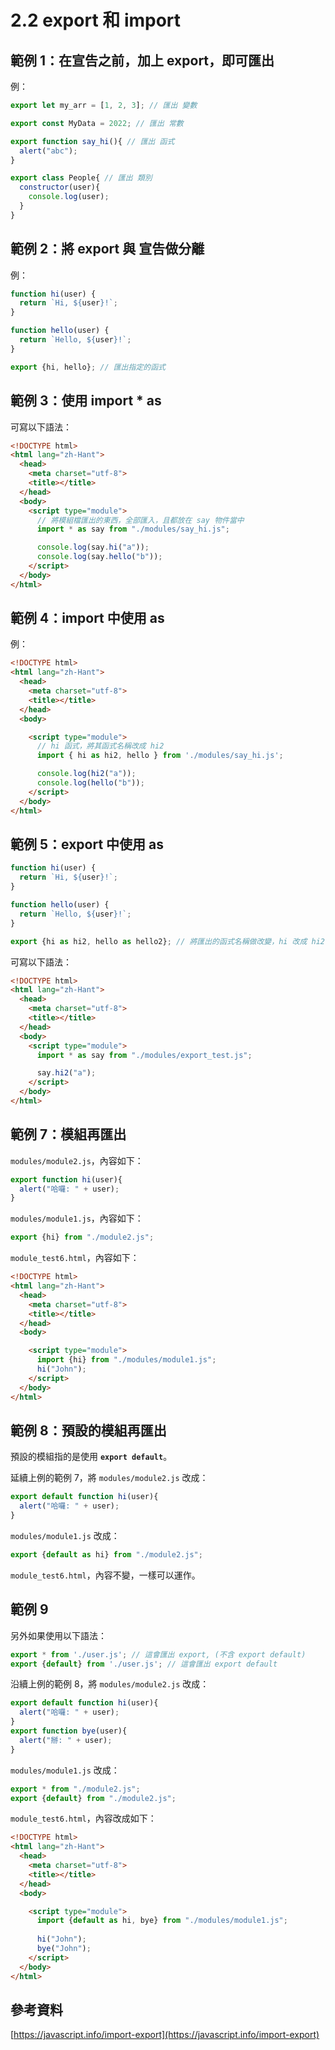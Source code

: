 # 2.2 export 和 import

## 範例 1：在宣告之前，加上 export，即可匯出

例：

```javascript
export let my_arr = [1, 2, 3]; // 匯出 變數

export const MyData = 2022; // 匯出 常數

export function say_hi(){ // 匯出 函式
  alert("abc");
}

export class People{ // 匯出 類別
  constructor(user){
    console.log(user);
  }
}
```



## 範例 2：將 export 與 宣告做分離

例：

```javascript
function hi(user) {
  return `Hi, ${user}!`;
}

function hello(user) {
  return `Hello, ${user}!`;
}

export {hi, hello}; // 匯出指定的函式
```



## 範例 3：使用 import \* as

可寫以下語法：

```html
<!DOCTYPE html>
<html lang="zh-Hant">
  <head>
    <meta charset="utf-8">
    <title></title>
  </head>
  <body>
    <script type="module">
      // 將模組檔匯出的東西，全部匯入，且都放在 say 物件當中
      import * as say from "./modules/say_hi.js";

      console.log(say.hi("a"));
      console.log(say.hello("b"));
    </script>
  </body>
</html>
```



## 範例 4：import 中使用 as

例：

```html
<!DOCTYPE html>
<html lang="zh-Hant">
  <head>
    <meta charset="utf-8">
    <title></title>
  </head>
  <body>

    <script type="module">
      // hi 函式，將其函式名稱改成 hi2
      import { hi as hi2, hello } from './modules/say_hi.js';

      console.log(hi2("a"));
      console.log(hello("b"));
    </script>
  </body>
</html>

```



## 範例 5：export 中使用 as

```javascript
function hi(user) {
  return `Hi, ${user}!`;
}

function hello(user) {
  return `Hello, ${user}!`;
}

export {hi as hi2, hello as hello2}; // 將匯出的函式名稱做改變，hi 改成 hi2
```

可寫以下語法：

```html
<!DOCTYPE html>
<html lang="zh-Hant">
  <head>
    <meta charset="utf-8">
    <title></title>
  </head>
  <body>
    <script type="module">
      import * as say from "./modules/export_test.js";

      say.hi2("a");
    </script>
  </body>
</html>
```





## 範例 7：模組再匯出

`modules/module2.js`，內容如下：

```javascript
export function hi(user){
  alert("哈囉: " + user);
}
```

`modules/module1.js`，內容如下：

```javascript
export {hi} from "./module2.js";
```

`module_test6.html`，內容如下：

```html
<!DOCTYPE html>
<html lang="zh-Hant">
  <head>
    <meta charset="utf-8">
    <title></title>
  </head>
  <body>

    <script type="module">
      import {hi} from "./modules/module1.js";
      hi("John");
    </script>
  </body>
</html>
```



## 範例 8：預設的模組再匯出

預設的模組指的是使用 **`export default`**。



延續上例的範例 7，將 `modules/module2.js` 改成：

```javascript
export default function hi(user){
  alert("哈囉: " + user);
}
```

`modules/module1.js` 改成：

```javascript
export {default as hi} from "./module2.js";
```

`module_test6.html`，內容不變，一樣可以運作。



## 範例 9

另外如果使用以下語法：

```javascript
export * from './user.js'; // 這會匯出 export, (不含 export default)
export {default} from './user.js'; // 這會匯出 export default
```



沿續上例的範例 8，將 `modules/module2.js` 改成：

```javascript
export default function hi(user){
  alert("哈囉: " + user);
}
export function bye(user){
  alert("掰: " + user);
}
```

`modules/module1.js` 改成：

```javascript
export * from "./module2.js";
export {default} from "./module2.js";
```

`module_test6.html`，內容改成如下：

```html
<!DOCTYPE html>
<html lang="zh-Hant">
  <head>
    <meta charset="utf-8">
    <title></title>
  </head>
  <body>

    <script type="module">
      import {default as hi, bye} from "./modules/module1.js";
      
      hi("John");
      bye("John");
    </script>
  </body>
</html>

```



## 參考資料

[https://javascript.info/import-export](https://javascript.info/import-export)





